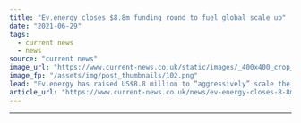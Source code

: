 ```yaml
---
title: "Ev.energy closes $8.8m funding round to fuel global scale up"
date: "2021-06-29"
tags: 
  - current news
  - news
source: "current news"
image_url: "https://www.current-news.co.uk/static/images/_400x400_crop_center-center/ev-energy-team-week-image-ev-energy.png"
image_fp: "/assets/img/post_thumbnails/102.png"
lead: "​Ev.energy has raised US$8.8 million to “aggressively” scale the company’s reach across energy utility partners, car manufacturers, charger partners and drivers."
article_url: "https://www.current-news.co.uk/news/ev-energy-closes-8-8m-funding-round-to-fuel-global-scale-up?utm_source=rss-feeds&utm_medium=rss&utm_campaign=rss"
---
```


---
